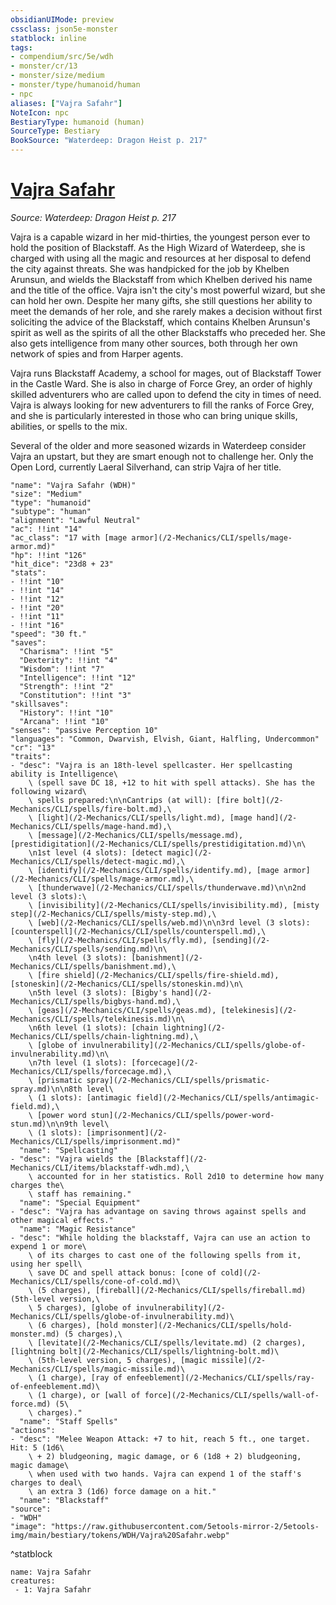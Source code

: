 ```yaml
---
obsidianUIMode: preview
cssclass: json5e-monster
statblock: inline
tags:
- compendium/src/5e/wdh
- monster/cr/13
- monster/size/medium
- monster/type/humanoid/human
- npc
aliases: ["Vajra Safahr"]
NoteIcon: npc
BestiaryType: humanoid (human)
SourceType: Bestiary
BookSource: "Waterdeep: Dragon Heist p. 217"
---
```

# [Vajra Safahr](2-Mechanics/CLI/bestiary/npc/vajra-safahr-wdh.md)
*Source: Waterdeep: Dragon Heist p. 217*  

Vajra is a capable wizard in her mid-thirties, the youngest person ever to hold the position of Blackstaff. As the High Wizard of Waterdeep, she is charged with using all the magic and resources at her disposal to defend the city against threats. She was handpicked for the job by Khelben Arunsun, and wields the Blackstaff from which Khelben derived his name and the title of the office. Vajra isn't the city's most powerful wizard, but she can hold her own. Despite her many gifts, she still questions her ability to meet the demands of her role, and she rarely makes a decision without first soliciting the advice of the Blackstaff, which contains Khelben Arunsun's spirit as well as the spirits of all the other Blackstaffs who preceded her. She also gets intelligence from many other sources, both through her own network of spies and from Harper agents.

Vajra runs Blackstaff Academy, a school for mages, out of Blackstaff Tower in the Castle Ward. She is also in charge of Force Grey, an order of highly skilled adventurers who are called upon to defend the city in times of need. Vajra is always looking for new adventurers to fill the ranks of Force Grey, and she is particularly interested in those who can bring unique skills, abilities, or spells to the mix.

Several of the older and more seasoned wizards in Waterdeep consider Vajra an upstart, but they are smart enough not to challenge her. Only the Open Lord, currently Laeral Silverhand, can strip Vajra of her title.

```statblock
"name": "Vajra Safahr (WDH)"
"size": "Medium"
"type": "humanoid"
"subtype": "human"
"alignment": "Lawful Neutral"
"ac": !!int "14"
"ac_class": "17 with [mage armor](/2-Mechanics/CLI/spells/mage-armor.md)"
"hp": !!int "126"
"hit_dice": "23d8 + 23"
"stats":
- !!int "10"
- !!int "14"
- !!int "12"
- !!int "20"
- !!int "11"
- !!int "16"
"speed": "30 ft."
"saves":
  "Charisma": !!int "5"
  "Dexterity": !!int "4"
  "Wisdom": !!int "7"
  "Intelligence": !!int "12"
  "Strength": !!int "2"
  "Constitution": !!int "3"
"skillsaves":
  "History": !!int "10"
  "Arcana": !!int "10"
"senses": "passive Perception 10"
"languages": "Common, Dwarvish, Elvish, Giant, Halfling, Undercommon"
"cr": "13"
"traits":
- "desc": "Vajra is an 18th-level spellcaster. Her spellcasting ability is Intelligence\
    \ (spell save DC 18, +12 to hit with spell attacks). She has the following wizard\
    \ spells prepared:\n\nCantrips (at will): [fire bolt](/2-Mechanics/CLI/spells/fire-bolt.md),\
    \ [light](/2-Mechanics/CLI/spells/light.md), [mage hand](/2-Mechanics/CLI/spells/mage-hand.md),\
    \ [message](/2-Mechanics/CLI/spells/message.md), [prestidigitation](/2-Mechanics/CLI/spells/prestidigitation.md)\n\
    \n1st level (4 slots): [detect magic](/2-Mechanics/CLI/spells/detect-magic.md),\
    \ [identify](/2-Mechanics/CLI/spells/identify.md), [mage armor](/2-Mechanics/CLI/spells/mage-armor.md),\
    \ [thunderwave](/2-Mechanics/CLI/spells/thunderwave.md)\n\n2nd level (3 slots):\
    \ [invisibility](/2-Mechanics/CLI/spells/invisibility.md), [misty step](/2-Mechanics/CLI/spells/misty-step.md),\
    \ [web](/2-Mechanics/CLI/spells/web.md)\n\n3rd level (3 slots): [counterspell](/2-Mechanics/CLI/spells/counterspell.md),\
    \ [fly](/2-Mechanics/CLI/spells/fly.md), [sending](/2-Mechanics/CLI/spells/sending.md)\n\
    \n4th level (3 slots): [banishment](/2-Mechanics/CLI/spells/banishment.md),\
    \ [fire shield](/2-Mechanics/CLI/spells/fire-shield.md), [stoneskin](/2-Mechanics/CLI/spells/stoneskin.md)\n\
    \n5th level (3 slots): [Bigby's hand](/2-Mechanics/CLI/spells/bigbys-hand.md),\
    \ [geas](/2-Mechanics/CLI/spells/geas.md), [telekinesis](/2-Mechanics/CLI/spells/telekinesis.md)\n\
    \n6th level (1 slots): [chain lightning](/2-Mechanics/CLI/spells/chain-lightning.md),\
    \ [globe of invulnerability](/2-Mechanics/CLI/spells/globe-of-invulnerability.md)\n\
    \n7th level (1 slots): [forcecage](/2-Mechanics/CLI/spells/forcecage.md),\
    \ [prismatic spray](/2-Mechanics/CLI/spells/prismatic-spray.md)\n\n8th level\
    \ (1 slots): [antimagic field](/2-Mechanics/CLI/spells/antimagic-field.md),\
    \ [power word stun](/2-Mechanics/CLI/spells/power-word-stun.md)\n\n9th level\
    \ (1 slots): [imprisonment](/2-Mechanics/CLI/spells/imprisonment.md)"
  "name": "Spellcasting"
- "desc": "Vajra wields the [Blackstaff](/2-Mechanics/CLI/items/blackstaff-wdh.md),\
    \ accounted for in her statistics. Roll 2d10 to determine how many charges the\
    \ staff has remaining."
  "name": "Special Equipment"
- "desc": "Vajra has advantage on saving throws against spells and other magical effects."
  "name": "Magic Resistance"
- "desc": "While holding the blackstaff, Vajra can use an action to expend 1 or more\
    \ of its charges to cast one of the following spells from it, using her spell\
    \ save DC and spell attack bonus: [cone of cold](/2-Mechanics/CLI/spells/cone-of-cold.md)\
    \ (5 charges), [fireball](/2-Mechanics/CLI/spells/fireball.md) (5th-level version,\
    \ 5 charges), [globe of invulnerability](/2-Mechanics/CLI/spells/globe-of-invulnerability.md)\
    \ (6 charges), [hold monster](/2-Mechanics/CLI/spells/hold-monster.md) (5 charges),\
    \ [levitate](/2-Mechanics/CLI/spells/levitate.md) (2 charges), [lightning bolt](/2-Mechanics/CLI/spells/lightning-bolt.md)\
    \ (5th-level version, 5 charges), [magic missile](/2-Mechanics/CLI/spells/magic-missile.md)\
    \ (1 charge), [ray of enfeeblement](/2-Mechanics/CLI/spells/ray-of-enfeeblement.md)\
    \ (1 charge), or [wall of force](/2-Mechanics/CLI/spells/wall-of-force.md) (5\
    \ charges)."
  "name": "Staff Spells"
"actions":
- "desc": "Melee Weapon Attack: +7 to hit, reach 5 ft., one target. Hit: 5 (1d6\
    \ + 2) bludgeoning, magic damage, or 6 (1d8 + 2) bludgeoning, magic damage\
    \ when used with two hands. Vajra can expend 1 of the staff's charges to deal\
    \ an extra 3 (1d6) force damage on a hit."
  "name": "Blackstaff"
"source":
- "WDH"
"image": "https://raw.githubusercontent.com/5etools-mirror-2/5etools-img/main/bestiary/tokens/WDH/Vajra%20Safahr.webp"
```
^statblock

```encounter-table
name: Vajra Safahr
creatures:
 - 1: Vajra Safahr
```